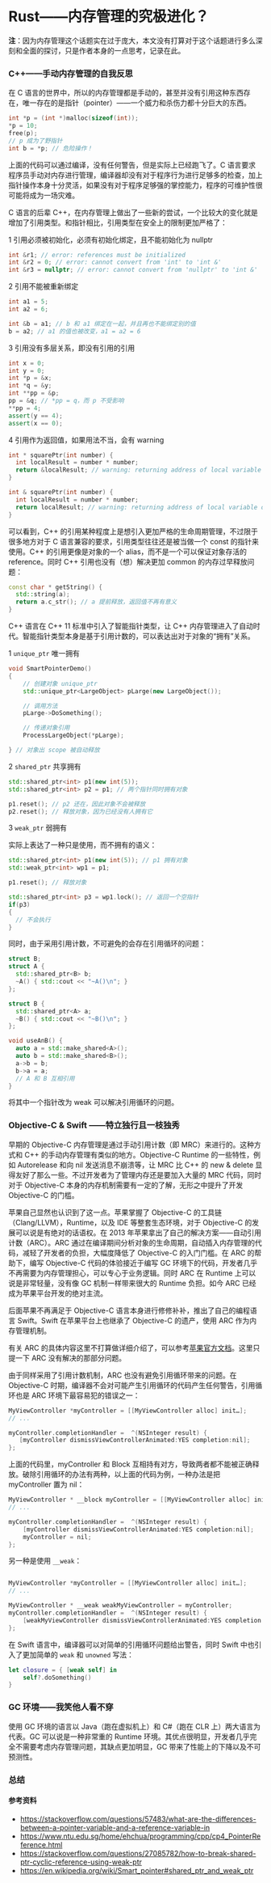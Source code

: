 Rust——内存管理的究极进化？
=========================

**注**：因为内存管理这个话题实在过于庞大，本文没有打算对于这个话题进行多么深刻和全面的探讨，只是作者本身的一点思考，记录在此。

### C++——手动内存管理的自我反思

在 C 语言的世界中，所以的内存管理都是手动的，甚至并没有引用这种东西存在，唯一存在的是指针（pointer）——一个威力和杀伤力都十分巨大的东西。

```cpp
int *p = (int *)malloc(sizeof(int));
*p = 10;
free(p);
// p 成为了野指针
int b = *p; // 危险操作！
```

上面的代码可以通过编译，没有任何警告，但是实际上已经跑飞了。C 语言要求程序员手动对内存进行管理，编译器却没有对于程序行为进行足够多的检查，加上指针操作本身十分灵活，如果没有对于程序足够强的掌控能力，程序的可维护性很可能将成为一场灾难。

C 语言的后辈 C\+\+，在内存管理上做出了一些新的尝试，一个比较大的变化就是增加了引用类型。和指针相比，引用类型在安全上的限制更加严格了：

1 引用必须被初始化，必须有初始化绑定，且不能初始化为 nullptr

```cpp
int &r1; // error: references must be initialized
int &r2 = 0; // error: cannot convert from 'int' to 'int &'
int &r3 = nullptr; // error: cannot convert from 'nullptr' to 'int &'
```

2 引用不能被重新绑定

```cpp
int a1 = 5;
int a2 = 6;

int &b = a1; // b 和 a1 绑定在一起，并且再也不能绑定别的值
b = a2; // a1 的值也被改变，a1 = a2 = 6
```

3 引用没有多层关系，即没有引用的引用

```cpp
int x = 0;
int y = 0;
int *p = &x;
int *q = &y;
int **pp = &p;
pp = &q; // *pp = q，而 p 不受影响
**pp = 4;
assert(y == 4);
assert(x == 0);
```

4 引用作为返回值，如果用法不当，会有 warning

```cpp
int * squarePtr(int number) {
  int localResult = number * number;
  return &localResult; // warning: returning address of local variable or temporary: localResult
}

int & squarePtr(int number) {
  int localResult = number * number;
  return localResult; // warning: returning address of local variable or temporary: localResult
}
```

可以看到，C\+\+ 的引用某种程度上是想引入更加严格的生命周期管理，不过限于很多地方对于 C 语言兼容的要求，引用类型往往还是被当做一个 const 的指针来使用。C\+\+ 的引用更像是对象的一个 alias，而不是一个可以保证对象存活的 reference。同时 C++ 引用也没有（想）解决更加 common 的内存过早释放问题：

```cpp
const char * getString() {
  std::string(a);
  return a.c_str(); // a 提前释放，返回值不再有意义
}
```

C\+\+ 语言在 C\+\+ 11 标准中引入了智能指针类型，让 C\+\+ 内存管理进入了自动时代。智能指针类型本身是基于引用计数的，可以表达出对于对象的“拥有”关系。

1 `unique_ptr` 唯一拥有

```cpp
void SmartPointerDemo()
{    
    // 创建对象 unique_ptr
    std::unique_ptr<LargeObject> pLarge(new LargeObject());

    // 调用方法
    pLarge->DoSomething();

    // 传递对象引用
    ProcessLargeObject(*pLarge);

} // 对象出 scope 被自动释放
```

2 `shared_ptr` 共享拥有

```cpp
std::shared_ptr<int> p1(new int(5));
std::shared_ptr<int> p2 = p1; // 两个指针同时拥有对象

p1.reset(); // p2 还在，因此对象不会被释放
p2.reset(); // 释放对象，因为已经没有人拥有它
```

3 `weak_ptr` 弱拥有

实际上表达了一种只是使用，而不拥有的语义：

```cpp
std::shared_ptr<int> p1(new int(5)); // p1 拥有对象
std::weak_ptr<int> wp1 = p1; 

p1.reset(); // 释放对象

std::shared_ptr<int> p3 = wp1.lock(); // 返回一个空指针
if(p3)
{
  // 不会执行
}
```

同时，由于采用引用计数，不可避免的会存在引用循环的问题：

```cpp
struct B;
struct A {
  std::shared_ptr<B> b;  
  ~A() { std::cout << "~A()\n"; }
};

struct B {
  std::shared_ptr<A> a;
  ~B() { std::cout << "~B()\n"; }  
};

void useAnB() {
  auto a = std::make_shared<A>();
  auto b = std::make_shared<B>();
  a->b = b;
  b->a = a;
  // A 和 B 互相引用
}
```

将其中一个指针改为 weak 可以解决引用循环的问题。

### Objective-C & Swift ——特立独行且一枝独秀

早期的 Objective-C 内存管理是通过手动引用计数（即 MRC）来进行的。这种方式和 C\+\+ 的手动内存管理有类似的地方。Objective-C Runtime 的一些特性，例如 Autorelease 和向 nil 发送消息不崩溃等，让 MRC 比 C\+\+ 的 new & delete 显得友好了那么一些。不过开发者为了管理内存还是要加入大量的 MRC 代码，同时对于 Objective-C 本身的内存机制需要有一定的了解，无形之中提升了开发 Objective-C 的门槛。

苹果自己显然也认识到了这一点。苹果掌握了 Objective-C 的工具链（Clang/LLVM），Runtime，以及 IDE 等整套生态环境，对于 Objective-C 的发展可以说是有绝对的话语权。在 2013 年苹果拿出了自己的解决方案——自动引用计数（ARC）。ARC 通过在编译期间分析对象的生命周期，自动插入内存管理的代码，减轻了开发者的负担，大幅度降低了 Objective-C 的入门门槛。在 ARC 的帮助下，编写 Objective-C 代码的体验接近于编写 GC 环境下的代码，开发者几乎不再需要为内存管理担心，可以专心于业务逻辑。同时 ARC 在 Runtime 上可以说是非常轻量，没有像 GC 机制一样带来很大的 Runtime 负担。如今 ARC 已经成为苹果平台开发的绝对主流。

后面苹果不再满足于 Objective-C 语言本身进行修修补补，推出了自己的编程语言 Swift。Swift 在苹果平台上也继承了 Objective-C 的遗产，使用 ARC 作为内存管理机制。

有关 ARC 的具体内容这里不打算做详细介绍了，可以参考[苹果官方文档](https://developer.apple.com/library/content/releasenotes/ObjectiveC/RN-TransitioningToARC/Introduction/Introduction.html)。这里只提一下 ARC 没有解决的那部分问题。

由于同样采用了引用计数机制，ARC 也没有避免引用循环带来的问题。在 Objective-C 时期，编译器不会对可能产生引用循环的代码产生任何警告，引用循环也是 ARC 环境下最容易犯的错误之一：

```ObjectiveC
MyViewController *myController = [[MyViewController alloc] init…];
// ...

myController.completionHandler =  ^(NSInteger result) {
   [myController dismissViewControllerAnimated:YES completion:nil];
};
```

上面的代码里，myController 和 Block 互相持有对方，导致两者都不能被正确释放。破除引用循环的办法有两种，以上面的代码为例，一种办法是把 myController 置为 nil：

```objective-c
MyViewController * __block myController = [[MyViewController alloc] init…];
// ...

myController.completionHandler =  ^(NSInteger result) {
    [myController dismissViewControllerAnimated:YES completion:nil];
    myController = nil;
};
```

另一种是使用 `__weak`：

```ObjectiveC

MyViewController *myController = [[MyViewController alloc] init…];
// ...

MyViewController * __weak weakMyViewController = myController;
myController.completionHandler =  ^(NSInteger result) {
    [weakMyViewController dismissViewControllerAnimated:YES completion:nil];
};
```

在 Swift 语言中，编译器可以对简单的引用循环问题给出警告，同时 Swift 中也引入了更加简单的 `weak` 和 `unowned` 写法：

```swift
let closure = { [weak self] in 
    self?.doSomething()
}
```

### GC 环境——我笑他人看不穿

使用 GC 环境的语言以 Java（跑在虚拟机上）和 C#（跑在 CLR 上）两大语言为代表。GC 可以说是一种非常重的 Runtime 环境。其优点很明显，开发者几乎完全不需要考虑内存管理问题，其缺点更加明显，GC 带来了性能上的下降以及不可预测性。

### 总结


#### 参考资料

* https://stackoverflow.com/questions/57483/what-are-the-differences-between-a-pointer-variable-and-a-reference-variable-in
* https://www.ntu.edu.sg/home/ehchua/programming/cpp/cp4_PointerReference.html
* https://stackoverflow.com/questions/27085782/how-to-break-shared-ptr-cyclic-reference-using-weak-ptr
* https://en.wikipedia.org/wiki/Smart_pointer#shared_ptr_and_weak_ptr
